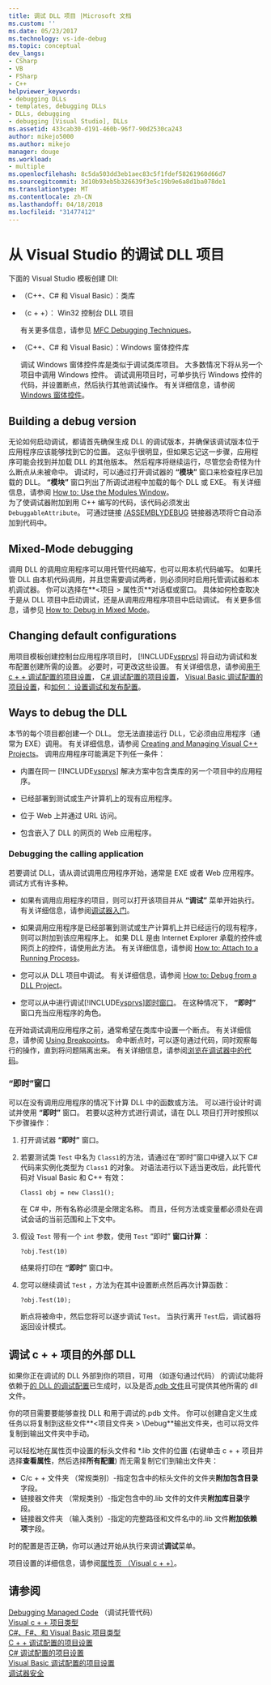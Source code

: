 ```yaml
---
title: 调试 DLL 项目 |Microsoft 文档
ms.custom: ''
ms.date: 05/23/2017
ms.technology: vs-ide-debug
ms.topic: conceptual
dev_langs:
- CSharp
- VB
- FSharp
- C++
helpviewer_keywords:
- debugging DLLs
- templates, debugging DLLs
- DLLs, debugging
- debugging [Visual Studio], DLLs
ms.assetid: 433cab30-d191-460b-96f7-90d2530ca243
author: mikejo5000
ms.author: mikejo
manager: douge
ms.workload:
- multiple
ms.openlocfilehash: 8c5da503dd3eb1aec83c5f1fdef58261960d66d7
ms.sourcegitcommit: 3d10b93eb5b326639f3e5c19b9e6a8d1ba078de1
ms.translationtype: MT
ms.contentlocale: zh-CN
ms.lasthandoff: 04/18/2018
ms.locfileid: "31477412"
---
```

# <a name="debugging-dll-projects-from-visual-studio"></a>从 Visual Studio 的调试 DLL 项目
下面的 Visual Studio 模板创建 Dll:  
  
-   （C++、C# 和 Visual Basic）：类库   

-   （c + +）： Win32 控制台 DLL 项目
  
     有关更多信息，请参见 [MFC Debugging Techniques](../debugger/mfc-debugging-techniques.md)。

-   （C++、C# 和 Visual Basic）：Windows 窗体控件库
  
     调试 Windows 窗体控件库是类似于调试类库项目。 大多数情况下将从另一个项目中调用 Windows 控件。 调试调用项目时，可单步执行 Windows 控件的代码，并设置断点，然后执行其他调试操作。 有关详细信息，请参阅 [Windows 窗体控件](/dotnet/framework/winforms/controls/index)。  

  
##  <a name="vxtskdebuggingdllprojectsbuildingadebugversion"></a> Building a debug version  
 无论如何启动调试，都请首先确保生成 DLL 的调试版本，并确保该调试版本位于应用程序应该能够找到它的位置。 这似乎很明显，但如果忘记这一步骤，应用程序可能会找到并加载 DLL 的其他版本。 然后程序将继续运行，尽管您会奇怪为什么断点从未被命中。 调试时，可以通过打开调试器的 **“模块”** 窗口来检查程序已加载的 DLL。 **“模块”** 窗口列出了所调试进程中加载的每个 DLL 或 EXE。 有关详细信息，请参阅 [How to: Use the Modules Window](../debugger/how-to-use-the-modules-window.md)。  
 为了使调试器附加到用 C++ 编写的代码，该代码必须发出 `DebuggableAttribute`。 可通过链接 [/ASSEMBLYDEBUG](/cpp/build/reference/assemblydebug-add-debuggableattribute) 链接器选项将它自动添加到代码中。  
  
##  <a name="vxtskdebuggingdllprojectsmixedmodedebugging"></a> Mixed-Mode debugging  
 调用 DLL 的调用应用程序可以用托管代码编写，也可以用本机代码编写。 如果托管 DLL 由本机代码调用，并且您需要调试两者，则必须同时启用托管调试器和本机调试器。 你可以选择在**\<项目 > 属性页**对话框或窗口。 具体如何检查取决于是从 DLL 项目中启动调试，还是从调用应用程序项目中启动调试。 有关更多信息，请参见 [How to: Debug in Mixed Mode](../debugger/how-to-debug-in-mixed-mode.md)。  
  
##  <a name="vxtskdebuggingdllprojectschangingdefaultconfigurations"></a> Changing default configurations  
 用项目模板创建控制台应用程序项目时， [!INCLUDE[vsprvs](../code-quality/includes/vsprvs_md.md)] 将自动为调试和发布配置创建所需的设置。 必要时，可更改这些设置。 有关详细信息，请参阅[用于 c + + 调试配置的项目设置](../debugger/project-settings-for-a-cpp-debug-configuration.md)， [C# 调试配置的项目设置](../debugger/project-settings-for-csharp-debug-configurations.md)， [Visual Basic 调试配置的项目设置](../debugger/project-settings-for-a-visual-basic-debug-configuration.md)，和[如何： 设置调试和发布配置](../debugger/how-to-set-debug-and-release-configurations.md)。  
  
##  <a name="vxtskdebuggingdllprojectswaystodebugthedll"></a> Ways to debug the DLL  
 本节的每个项目都创建一个 DLL。 您无法直接运行 DLL，它必须由应用程序（通常为 EXE）调用。 有关详细信息，请参阅 [Creating and Managing Visual C++ Projects](/cpp/ide/creating-and-managing-visual-cpp-projects)。 调用应用程序可能满足下列任一条件：  
  
-   内置在同一 [!INCLUDE[vsprvs](../code-quality/includes/vsprvs_md.md)] 解决方案中包含类库的另一个项目中的应用程序。  
  
-   已经部署到测试或生产计算机上的现有应用程序。  
  
-   位于 Web 上并通过 URL 访问。  
  
-   包含嵌入了 DLL 的网页的 Web 应用程序。  
  
###  <a name="vxtskdebuggingdllprojectsthecallingapplication"></a> Debugging the calling application  
若要调试 DLL，请从调试调用应用程序开始，通常是 EXE 或者 Web 应用程序。 调试方式有许多种。  
  
-   如果有调用应用程序的项目，则可以打开该项目并从 **“调试”** 菜单开始执行。 有关详细信息，请参阅[调试器入门](../debugger/getting-started-with-the-debugger.md)。  
  
-   如果调用应用程序是已经部署到测试或生产计算机上并已经运行的现有程序，则可以附加到该应用程序上。 如果 DLL 是由 Internet Explorer 承载的控件或网页上的控件，请使用此方法。 有关详细信息，请参阅 [How to: Attach to a Running Process](../debugger/attach-to-running-processes-with-the-visual-studio-debugger.md)。  
  
-   您可以从 DLL 项目中调试。 有关详细信息，请参阅 [How to: Debug from a DLL Project](../debugger/how-to-debug-from-a-dll-project.md)。  
  
-   您可以从中进行调试[!INCLUDE[vsprvs](../code-quality/includes/vsprvs_md.md)][即时窗口](#vxtskdebuggingdllprojectstheimmediatewindow)。 在这种情况下， **“即时”** 窗口充当应用程序的角色。  
  
在开始调试调用应用程序之前，通常希望在类库中设置一个断点。 有关详细信息，请参阅 [Using Breakpoints](../debugger/using-breakpoints.md)。 命中断点时，可以逐句通过代码，同时观察每行的操作，直到将问题隔离出来。 有关详细信息，请参阅[浏览在调试器中的代码](../debugger/navigating-through-code-with-the-debugger.md)。
  
###  <a name="vxtskdebuggingdllprojectstheimmediatewindow"></a> “即时”窗口  
 可以在没有调用应用程序的情况下计算 DLL 中的函数或方法。 可以进行设计时调试并使用 **“即时”** 窗口。 若要以这种方式进行调试，请在 DLL 项目打开时按照以下步骤操作：  
  
1.  打开调试器 **“即时”** 窗口。  
  
2.  若要测试类 `Test` 中名为 `Class1`的方法，请通过在“即时”窗口中键入以下 C# 代码来实例化类型为 `Class1` 的对象。 对语法进行以下适当更改后，此托管代码对 Visual Basic 和 C++ 有效：  
  
    ```  
    Class1 obj = new Class1();  
    ```  
  
     在 C# 中，所有名称必须是全限定名称。 而且，任何方法或变量都必须处在调试会话的当前范围和上下文中。  
  
3.  假设 `Test` 带有一个 `int` 参数，使用 `Test` “即时” **窗口计算** ：  
  
    ```  
    ?obj.Test(10)  
    ```  
  
     结果将打印在 **“即时”** 窗口中。  
  
4.  您可以继续调试 `Test` ，方法为在其中设置断点然后再次计算函数：  
  
    ```  
    ?obj.Test(10);  
    ```  
  
     断点将被命中，然后您将可以逐步调试 `Test`。 当执行离开 `Test`后，调试器将返回设计模式。

## <a name="vxtskdebuggingdllprojectsexternal"></a> 调试 c + + 项目的外部 DLL

如果你正在调试的 DLL 外部到你的项目，可用 （如逐句通过代码） 的调试功能将依赖于[的 DLL 的调试配置](#vxtskdebuggingdllprojectsbuildingadebugversion)已生成时，以及是否[.pdb 文件](../debugger/specify-symbol-dot-pdb-and-source-files-in-the-visual-studio-debugger.md)且可提供其他所需的 dll 文件。

你的项目需要要能够查找 DLL 和用于调试的.pdb 文件。 你可以创建自定义生成任务以将复制到这些文件**\<项目文件夹 > \Debug**输出文件夹，也可以将文件复制到输出文件夹中手动。

可以轻松地在属性页中设置的标头文件和 *.lib 文件的位置 (右键单击 c + + 项目并选择**查看属性**，然后选择**所有配置**) 而无需复制它们到输出文件夹：

- C/c + + 文件夹 （常规类别）-指定包含中的标头文件的文件夹**附加包含目录**字段。
- 链接器文件夹 （常规类别）-指定包含中的.lib 文件的文件夹**附加库目录**字段。 
- 链接器文件夹 （输入类别）-指定的完整路径和文件名中的.lib 文件**附加依赖项**字段。

时的配置是否正确，你可以通过开始从执行来调试**调试**菜单。

项目设置的详细信息，请参阅[属性页 （Visual c + +）](/cpp/ide/property-pages-visual-cpp)。
  
## <a name="see-also"></a>请参阅  
 [Debugging Managed Code](../debugger/debugging-managed-code.md) （调试托管代码）  
 [Visual c + + 项目类型](../debugger/debugging-preparation-visual-cpp-project-types.md)   
 [C#、F#、和 Visual Basic 项目类型](../debugger/debugging-preparation-csharp-f-hash-and-visual-basic-project-types.md)   
 [C + + 调试配置的项目设置](../debugger/project-settings-for-a-cpp-debug-configuration.md)   
 [C# 调试配置的项目设置](../debugger/project-settings-for-csharp-debug-configurations.md)   
 [Visual Basic 调试配置的项目设置](../debugger/project-settings-for-a-visual-basic-debug-configuration.md)   
 [调试器安全](../debugger/debugger-security.md)